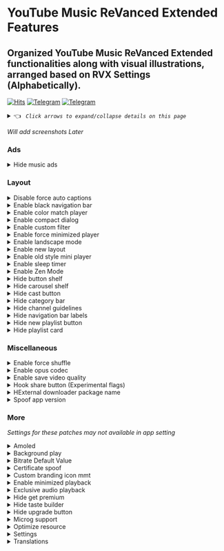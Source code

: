 # YouTube Music ReVanced Extended Features

## Organized YouTube Music ReVanced Extended functionalities along with visual illustrations, arranged based on RVX Settings (Alphabetically).

[![Hits](https://hits.sh/github.com/kazimmt/rvx-music-features/hits.svg)](https://hits.sh/github.com/kazimmt/rvx-music-features/hits/) [![Telegram](https://img.shields.io/static/v1?label=Telegram&message=@ReVanced_MMT&color=0088cc)](https://t.me/ReVanced_MMT) [![Telegram](https://img.shields.io/static/v1?label=Telegram&message=@ReVancedBuildMMT&color=0088cc)](https://t.me/ReVancedBuildMMT)

<details><summary> 👈 <code><i> Click arrows to expand/collapse details on this page </i></code></summary></details>

<i>Will add screenshots Later</i>

### Ads

<details>
<summary>
Hide music ads</summary>

>Hides ads before playing a music.

</details>

### Layout

<details>
<summary>
Disable force auto captions</summary>

>Disables forced auto captions.

</details>

<details>
<summary>
Enable black navigation bar</summary>

>Sets the navigation bar color to black.

</details>

<details>
<summary>
Enable color match player</summary>

>Matches the color of the mini player and the fullscreen player.

</details>

<details>
<summary>
Enable compact dialog</summary>

>Enable compact dialog on phone.

</details>

<details>
<summary>
Enable custom filter</summary>

>Enables custom filter to hide layout components.

<i>WIth edit custom filter menu, you can add/edit layout components to filter</i>
</details>

<details>
<summary>
Enable force minimized player</summary>

>Permanently keep player minimized even if another track is played.

</details>

<details>
<summary>
Enable landscape mode</summary>

>Enables entry into landscape mode by screen rotation on the phone.

</details>

<details>
<summary>
Enable new layout</summary>

>Enable new player layouts. (YT Music v5.47.51+)

</details>

<details>
<summary>
Enable old style mini player</summary>

>Return the mini players to old style. (for YT Music v5.55.53+)

</details>

<details>
<summary>
Enable sleep timer</summary>

>Add sleep timer to flyout menu.

</details>

<details>
<summary>
Enable Zen Mode</summary>

>Adds a grey tint to the video player to reduce eye strain.

</details>

<details>
<summary>
Hide button shelf</summary>

>Hides the button shelf from homepage and explorer.

</details>

<details>
<summary>
Hide carousel shelf</summary>

>Hides the carousel shelf from homepage and explorer.

</details>

<details>
<summary>
Hide cast button</summary>

>Hides the cast button in the video player and header.

</details>

<details>
<summary>
Hide category bar</summary>

>Hides the music category bar at the top of the homepage.

</details>

<details>
<summary>
Hide channel guidelines</summary>

>Hides channel guidelines at the tof of comments.

</details>

<details>
<summary>
Hide navigation bar labels</summary>

>Hides labels in navigation bar.

</details>

<details>
<summary>
Hide new playlist button</summary>

>Hide the "New playlist" button in the library.

</details>

<details>
<summary>
Hide playlist card</summary>

>Hides the playlist card from homepage.

</details>

### Miscellaneous

<details>
<summary>
Enable force shuffle</summary>

>Enable force shuffle even if another track is played.

</details>

<details>
<summary>
Enable opus codec</summary>

>Enables 250/251 opus codec when playing audio.

</details>

<details>
<summary>
Enable save video quality</summary>

>Save the video quality value whenever you change the video quality.

</details>

<details>
<summary>
Hook share button (Experimental flags)</summary>

>Replace share button with external download button.

</details>

<details>
<summary>
HExternal downloader package name</summary>

>Options to select package name of your installed downloader app

</details>

<details>
<summary>
Spoof app version</summary>

>Spoof the YouTube Music client version.

</details>

### More

<i>Settings for these patches may not available in app setting</i>

<details>
<summary>
Amoled</summary>

>Applies pure black theme in flyout panels.

</details>

<details>
<summary>
Background play</summary>

>Enables playing music in the background.

</details>

<details>
<summary>
Bitrate Default Value</summary>

>Set the audio quality to "Always High" when you first install the app.

</details>

<details>
<summary>
Certificate spoof</summary>

>Spoofs the YouTube Music certificate for Android Auto.

</details>

<details>
<summary>
Custom branding icon mmt</summary>

>Changes the YouTube Music launcher icon to MMT.

</details>

<details>
<summary>
Enable minimized playback</summary>

>Enables minimized playback on Kids music.

</details>

<details>
<summary>
Exclusive audio playback</summary>

>Enables the option to play music without video.

</details>

<details>
<summary>
Hide get premium</summary>

>Hides "Get Premium" label from the account menu.

</details>

<details>
<summary>
Hide taste builder</summary>

>Hides the "Tell us which artists you like" card from homepage.

</details>

<details>
<summary>
Hide upgrade button</summary>

>Hides upgrade button from navigation bar and hide upgrade banner from homepage.

</details>

<details>
<summary>
Microg support</summary>

>Allows ReVanced Music to run without root and under a different package name with MicroG.

</details>

<details>
<summary>
Optimize resource</summary>

>Remove unnecessary resources.

</details>

<details>
<summary>
Settings</summary>

>Adds settings for ReVanced to YouTube Music.

</details>

<details>
<summary>
Translations</summary>

>Add Crowdin translations for YouTube Music.

</details>
